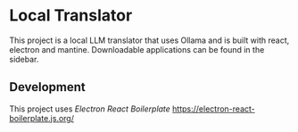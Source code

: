# Local Translator

This project is a local LLM translator that uses Ollama and is built with react, electron and mantine. Downloadable applications can be found in the sidebar.

## Development

This project uses _Electron React Boilerplate_ https://electron-react-boilerplate.js.org/
